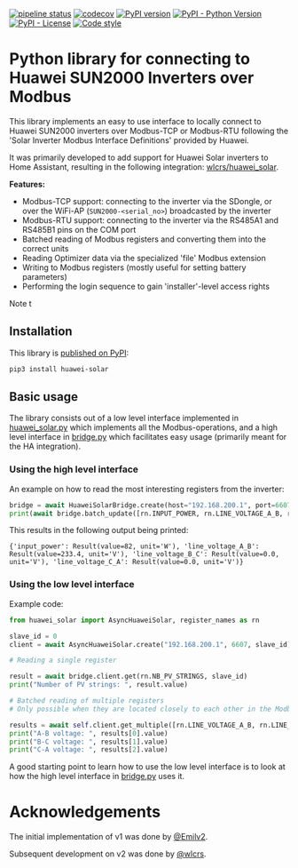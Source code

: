 [![pipeline status](https://gitlab.com/Emilv2/huawei-solar/badges/master/pipeline.svg)](https://gitlab.com/Emilv2/huawei-solar/commits/master)
[![codecov](https://codecov.io/gl/Emilv2/huawei-solar/branch/master/graph/badge.svg)](https://codecov.io/gl/Emilv2/huawei-solar)
[![PyPI version](https://badge.fury.io/py/huawei-solar.svg)](https://badge.fury.io/py/huawei-solar)
[![PyPI - Python Version](https://img.shields.io/pypi/pyversions/huawei-solar.svg)](https://pypi.org/project/huawei-solar/)
[![PyPI - License](https://img.shields.io/pypi/l/huawei-solar.svg)](https://choosealicense.com/licenses/mit/)
[![Code style](https://img.shields.io/badge/code%20style-black-000000.svg)](https://github.com/python/black)

# Python library for connecting to Huawei SUN2000 Inverters over Modbus

This library implements an easy to use interface to locally connect to Huawei SUN2000 inverters over
Modbus-TCP or Modbus-RTU following the 'Solar Inverter Modbus Interface Definitions' provided by Huawei.

It was primarily developed to add support for Huawei Solar inverters to Home Assistant, resulting
in the following integration: [wlcrs/huawei_solar](https://github.com/wlcrs/huawei_solar).

**Features:**
- Modbus-TCP support: connecting to the inverter via the SDongle, or over the WiFi-AP (`SUN2000-<serial_no>`)
  broadcasted by the inverter
- Modbus-RTU support: connecting to the inverter via the RS485A1 and RS485B1 pins on the COM port
- Batched reading of Modbus registers and converting them into the correct units
- Reading Optimizer data via the specialized 'file' Modbus extension
- Writing to Modbus registers (mostly useful for setting battery parameters)
- Performing the login sequence to gain 'installer'-level access rights

Note t

## Installation

This library is [published on PyPI](https://pypi.org/project/huawei-solar/):

```bash
pip3 install huawei-solar
```

## Basic usage

The library consists out of a low level interface implemented in [huawei_solar.py](src/huawei_solar/huawei_solar.py) which implements all the Modbus-operations, and a high level interface in [bridge.py](src/huawei_solar/bridge.py) which facilitates easy usage (primarily meant for the HA integration).

### Using the high level interface

An example on how to read the most interesting registers from the inverter:

```py
bridge = await HuaweiSolarBridge.create(host="192.168.200.1", port=6607)
print(await bridge.batch_update([rn.INPUT_POWER, rn.LINE_VOLTAGE_A_B, rn.LINE_VOLTAGE_B_C, rn.LINE_VOLTAGE_C_A]))
```

This results in the following output being printed:

```
{'input_power': Result(value=82, unit='W'), 'line_voltage_A_B': Result(value=233.4, unit='V'), 'line_voltage_B_C': Result(value=0.0, unit='V'), 'line_voltage_C_A': Result(value=0.0, unit='V')}
```

### Using the low level interface

Example code:

```py
from huawei_solar import AsyncHuaweiSolar, register_names as rn

slave_id = 0
client = await AsyncHuaweiSolar.create("192.168.200.1", 6607, slave_id)

# Reading a single register

result = await bridge.client.get(rn.NB_PV_STRINGS, slave_id)
print("Number of PV strings: ", result.value)

# Batched reading of multiple registers
# Only possible when they are located closely to each other in the Modbus register space

results = await self.client.get_multiple([rn.LINE_VOLTAGE_A_B, rn.LINE_VOLTAGE_B_C, rn.LINE_VOLTAGE_C_A], self.slave_id)
print("A-B voltage: ", results[0].value)
print("B-C voltage: ", results[1].value)
print("C-A voltage: ", results[2].value)
```

A good starting point to learn how to use the low level interface is to look at how the high level interface in
[bridge.py](src/huawei_solar/bridge.py) uses it.

# Acknowledgements

The initial implementation of v1 was done by [@Emilv2](https://gitlab.com/Emilv2/huawei-solar/-/tree/1.1.0).

Subsequent development on v2 was done by [@wlcrs](https://github.com/wlcrs/huawei_solar).